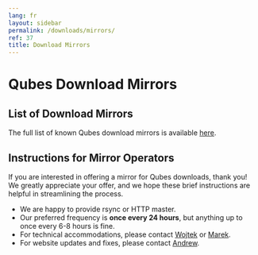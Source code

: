 ```yaml
---
lang: fr
layout: sidebar
permalink: /downloads/mirrors/
ref: 37
title: Download Mirrors
---
```


Qubes Download Mirrors
======================

List of Download Mirrors
------------------------

The full list of known Qubes download mirrors is available [here][mirror-list].

Instructions for Mirror Operators
---------------------------------

If you are interested in offering a mirror for Qubes downloads, thank you!
We greatly appreciate your offer, and we hope these brief instructions are
helpful in streamlining the process.

 * We are happy to provide rsync or HTTP master.
 * Our preferred frequency is **once every 24 hours**, but anything up to once
   every 6-8 hours is fine.
 * For technical accommodations, please contact [Wojtek] or [Marek].
 * For website updates and fixes, please contact [Andrew].


[mirror-list]: /downloads/#mirrors
[Wojtek]: /team/#wojtek-porczyk
[Marek]: /team/#marek-marczykowski-górecki
[Andrew]: /team/#andrew-david-wong
